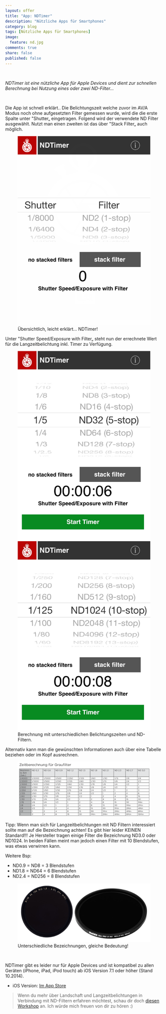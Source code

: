 ```yaml
---
layout: offer
title: "App: NDTimer"
description: "Nützliche Apps für Smartphones"
category: blog
tags: [Nützliche Apps für Smartphones]
image:
  feature: nd.jpg
comments: true
share: false
published: false
---
```

 
  


    



*NDTimer ist eine nützliche App für Apple Devices und dient zur schnellen Berechnung bei Nutzung eines oder zwei ND-Filter...* 
 
  


    








Die App ist schnell erklärt.. Die Belichtungszeit welche zuvor im AV/A Modus noch ohne aufgesetzten Filter gemessen wurde, wird die die erste Spalte unter "Shutter„ eingetragen. Folgend wird der verwendete ND Filter ausgewählt. Nutzt man einen zweiten ist das über "Stack Filter„ auch möglich.


<figure>
<img src="/images/nd2.jpg"/>
<figcaption>Übersichtlich, leicht erklärt... NDTimer! </figcaption>
</figure>



Unter "Shutter Speed/Exposure with Filter„ steht nun der errechnete Wert für die Langzeitbelichtung inkl. Timer zu Verfügung.


<figure class="half">
	<img src="/images/nd4.jpg">
	<img src="/images/nd3.jpg">
	<figcaption>Berechnung mit unterschiedlichen Belichtungszeiten und ND-Filtern.</figcaption>
</figure>


Alternativ kann man die gewünschten Informationen auch über eine Tabelle beziehen oder im Kopf ausrechnen. 


<figure>
<img src="/images/nd5.png"/>
<figcaption></figcaption>
</figure>




Tipp: Wenn man sich für Langzeitbelichtungen mit ND Filtern interessiert sollte man auf die Bezeichnung achten! Es gibt hier leider KEINEN Standard!!!
Je Hersteller tragen einige Filter die Bezeichnung ND3.0 oder ND1024. In beiden Fällen meint man jedoch einen Filter mit 10 Blendstufen, was etwas verwirren kann.


Weitere Bsp:

* ND0.9 = ND8     = 3 Blendstufen
* ND1.8 = ND64   = 6 Blendstufen 
* ND2.4 = ND256 = 8 Blendstufen 

<figure>
<img src="/images/nd6.jpg"/>
<figcaption>Unterschiedliche Bezeichnungen, gleiche Bedeutung!</figcaption>
</figure>
  


    







NDTimer gibt es leider nur für Apple Devices und ist kompatibel zu allen Geräten (iPhone, iPad, iPod touch) ab iOS Version 7.1 oder höher (Stand 10.2014).

* iOS Version:  [Im App Store](https://itunes.apple.com/de/app/ndtimer/id390568001?mt=8)
    





> Wenn du mehr über Landschaft und Langzeitbelichtungen in Verbindung mit ND-Filtern erfahren möchtest, schau dir doch [diesen Workshop](http://www.kay-pehnke.de/einzelworkshop/workshop-landschaft/) an. Ich würde mich freuen von dir zu hören :)






 
  


    






 
  


    



